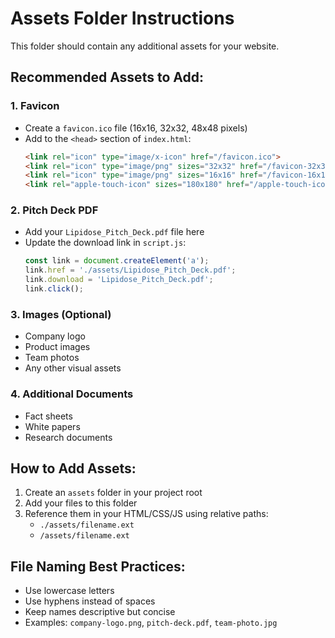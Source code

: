 # Assets Folder Instructions

This folder should contain any additional assets for your website.

## Recommended Assets to Add:

### 1. Favicon
- Create a `favicon.ico` file (16x16, 32x32, 48x48 pixels)
- Add to the `<head>` section of `index.html`:
  ```html
  <link rel="icon" type="image/x-icon" href="/favicon.ico">
  <link rel="icon" type="image/png" sizes="32x32" href="/favicon-32x32.png">
  <link rel="icon" type="image/png" sizes="16x16" href="/favicon-16x16.png">
  <link rel="apple-touch-icon" sizes="180x180" href="/apple-touch-icon.png">
  ```

### 2. Pitch Deck PDF
- Add your `Lipidose_Pitch_Deck.pdf` file here
- Update the download link in `script.js`:
  ```javascript
  const link = document.createElement('a');
  link.href = './assets/Lipidose_Pitch_Deck.pdf';
  link.download = 'Lipidose_Pitch_Deck.pdf';
  link.click();
  ```

### 3. Images (Optional)
- Company logo
- Product images
- Team photos
- Any other visual assets

### 4. Additional Documents
- Fact sheets
- White papers
- Research documents

## How to Add Assets:

1. Create an `assets` folder in your project root
2. Add your files to this folder
3. Reference them in your HTML/CSS/JS using relative paths:
   - `./assets/filename.ext`
   - `/assets/filename.ext`

## File Naming Best Practices:

- Use lowercase letters
- Use hyphens instead of spaces
- Keep names descriptive but concise
- Examples: `company-logo.png`, `pitch-deck.pdf`, `team-photo.jpg`